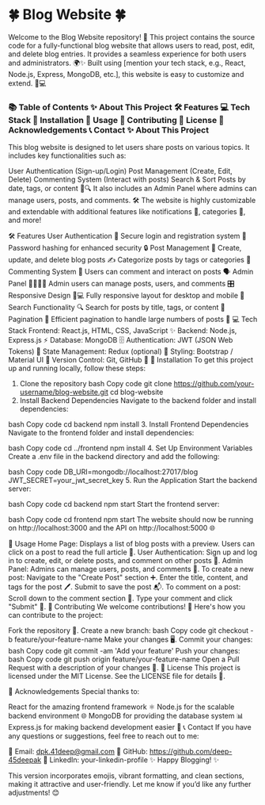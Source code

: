 <h1>🍀 Blog Website 🍀</h1>
Welcome to the Blog Website repository! 🎉 This project contains the source code for a fully-functional blog website that allows users to read, post, edit, and delete blog entries. It provides a seamless experience for both users and administrators. 🌍✨ Built using [mention your tech stack, e.g., React, Node.js, Express, MongoDB, etc.], this website is easy to customize and extend. 📜💻
<h3>
 📚 Table of Contents
✨ About This Project
🛠️ Features
💻 Tech Stack
🔧 Installation
🚀 Usage
🌱 Contributing
📝 License
🙏 Acknowledgements
📞 Contact
✨ About This Project
</h3>
<p>
This blog website is designed to let users share posts on various topics. It includes key functionalities such as:

User Authentication (Sign-up/Login)
Post Management (Create, Edit, Delete)
Commenting System (Interact with posts)
Search & Sort Posts by date, tags, or content 📅🔍
It also includes an Admin Panel where admins can manage users, posts, and comments. 🛠️ The website is highly customizable and extendable with additional features like notifications 🔔, categories 📂, and more!

🛠️ Features
User Authentication 🔐
Secure login and registration system 🔑
Password hashing for enhanced security 🔒
Post Management 📑
Create, update, and delete blog posts ✍️
Categorize posts by tags or categories 🔖
Commenting System 💬
Users can comment and interact on posts 🗣️
Admin Panel 👩‍💻👨‍💻
Admin users can manage posts, users, and comments 🎛️
Responsive Design 📱💻
Fully responsive layout for desktop and mobile 📱
Search Functionality 🔍
Search for posts by title, tags, or content 🔑
Pagination 📄
Efficient pagination to handle large numbers of posts 🔢
💻 Tech Stack
Frontend: React.js, HTML, CSS, JavaScript ✨
Backend: Node.js, Express.js ⚡
Database: MongoDB 🗄️
Authentication: JWT (JSON Web Tokens) 🔐
State Management: Redux (optional) 🔄
Styling: Bootstrap / Material UI 🎨
Version Control: Git, GitHub 🔄
🔧 Installation
To get this project up and running locally, follow these steps:

1. Clone the repository
bash
Copy code
git clone https://github.com/your-username/blog-website.git
cd blog-website
2. Install Backend Dependencies
Navigate to the backend folder and install dependencies:

bash
Copy code
cd backend
npm install
3. Install Frontend Dependencies
Navigate to the frontend folder and install dependencies:

bash
Copy code
cd ../frontend
npm install
4. Set Up Environment Variables
Create a .env file in the backend directory and add the following:

bash
Copy code
DB_URI=mongodb://localhost:27017/blog
JWT_SECRET=your_jwt_secret_key
5. Run the Application
Start the backend server:

bash
Copy code
cd backend
npm start
Start the frontend server:

bash
Copy code
cd frontend
npm start
The website should now be running on http://localhost:3000 and the API on http://localhost:5000 🌐

🚀 Usage
Home Page: Displays a list of blog posts with a preview. Users can click on a post to read the full article 📖.
User Authentication: Sign up and log in to create, edit, or delete posts, and comment on other posts 📝.
Admin Panel: Admins can manage users, posts, and comments 🔧.
To create a new post:
Navigate to the "Create Post" section ➕.
Enter the title, content, and tags for the post 🖊️.
Submit to save the post 📬.
To comment on a post:
Scroll down to the comment section 💬.
Type your comment and click "Submit" 📨.
🌱 Contributing
We welcome contributions! 🙌 Here's how you can contribute to the project:

Fork the repository 🍴.
Create a new branch:
bash
Copy code
git checkout -b feature/your-feature-name
Make your changes 🖥️.
Commit your changes:
bash
Copy code
git commit -am 'Add your feature'
Push your changes:
bash
Copy code
git push origin feature/your-feature-name
Open a Pull Request with a description of your changes 🔄.
📝 License
This project is licensed under the MIT License. See the LICENSE file for details 📜.
</p>

🙏 Acknowledgements
Special thanks to:

React for the amazing frontend framework ⚛️
Node.js for the scalable backend environment 🌐
MongoDB for providing the database system 📊
Express.js for making backend development easier 🖤
📞 Contact
If you have any questions or suggestions, feel free to reach out to me:

📧 Email: dpk.41deep@gmail.com
🐙 GitHub: https://github.com/deep-45deepak
💼 LinkedIn: your-linkedin-profile
✨ Happy Blogging! ✨

This version incorporates emojis, vibrant formatting, and clean sections, making it attractive and user-friendly. Let me know if you’d like any further adjustments! 😊
